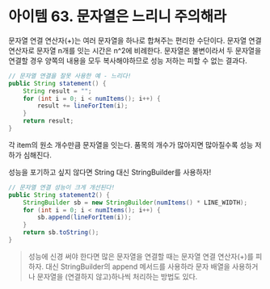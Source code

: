 # 아이템 63. 문자열은 느리니 주의해라

문자열 연결 연산자(+)는 여러 문자열을 하나로 합쳐주는 편리한 수단이다.
문자열 연결 연산자로 문자열 n개를 잇는 시간은 n^2에 비례한다. 문자열은 불변이라서 두 문자열을 연결할 경우 양쪽의 내용을 모두 복사해야하므로 성능 저하는 피할 수 없는 결과다.

```java
// 문자열 연결을 잘못 사용한 예 - 느리다!
public String statement() {
    String result = "";
    for (int i = 0; i < numItems(); i++) {
        result += lineForItem(i);
    }
    return result;
}
```
각 item의 원소 개수만큼 문자열을 잇는다. 품목의 개수가 많아지면 많아질수록 성능 저하가 심해진다.

성능을 포기하고 싶지 않다면 String 대신 StringBuilder를 사용하자!
```java
// 문자열 연결 성능이 크게 개선된다!
public String statement2() {
    StringBuilder sb = new StringBuilder(numItems() * LINE_WIDTH);
    for (int i = 0; i < numItems(); i++) {
        sb.append(lineForItem(i));
    }
    return sb.toString();
}
```

>성능에 신경 써야 한다면 많은 문자열을 연결할 때는 문자열 연결 연산자(+)를 피하자.
대신 StringBuilder의 append 메서드를 사용하라
문자 배열을 사용하거나 문자열을 (연결하지 않고)하나씩 처리하는 방법도 있다.

 
